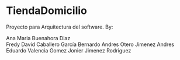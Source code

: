 # TiendaDomicilio
Proyecto para Arquitectura del software.
By:

Ana Maria Buenahora Diaz </br>
Fredy David Caballero García 
Bernardo Andres Otero Jimenez
Andres Eduardo Valencia Gomez
Jonier Jimenez Rodriguez
